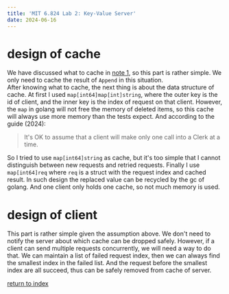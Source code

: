 ```yaml
---
title: 'MIT 6.824 Lab 2: Key-Value Server'
date: 2024-06-16
---
```


# design of cache
We have discussed what to cache in [note 1](./note1_linearizable#cache-linearizable-operations-and-idempotent), so this part is rather simple. We only need to cache the result of `Append` in this situation.  
After knowing what to cache, the next thing is about the data structure of cache. At first I used `map[int64]map[int]string`, where the outer key is the id of client, and the inner key is the index of request on that client. However, the `map` in golang will not free the memory of deleted items, so this cache will always use more memory than the tests expect. And according to the guide (2024):

> It's OK to assume that a client will make only one call into a Clerk at a time.

So I tried to use `map[int64]string` as cache, but it's too simple that I cannot distinguish between new requests and retried requests. Finally I use `map[int64]req` where `req` is a struct with the request index and cached result. In such design the replaced value can be recycled by the gc of golang. And one client only holds one cache, so not much memory is used.

# design of client
This part is rather simple given the assumption above. We don't need to notify the server about which cache can be dropped safely. However, if a client can send multiple requests concurrently, we will need a way to do that. We can maintain a list of failed request index, then we can always find the smallest index in the failed list. And the request before the smallest index are all succeed, thus can be safely removed from cache of server.


[return to index](./index.md)